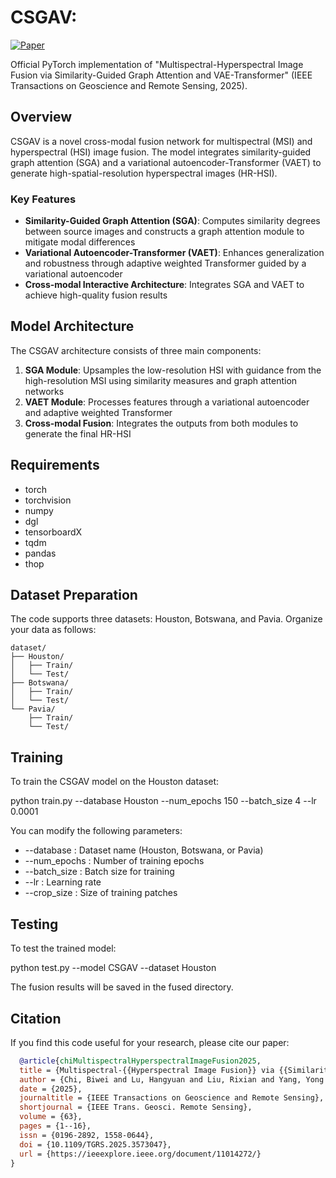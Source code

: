 # CSGAV: 

[![Paper](https://img.shields.io/badge/Paper-IEEE%20TGRS-blue)](https://doi.org/10.1109/TGRS.2025.3573047)

Official PyTorch implementation of "Multispectral-Hyperspectral Image Fusion via Similarity-Guided Graph Attention and VAE-Transformer" (IEEE Transactions on Geoscience and Remote Sensing, 2025).

## Overview

CSGAV is a novel cross-modal fusion network for multispectral (MSI) and hyperspectral (HSI) image fusion. The model integrates similarity-guided graph attention (SGA) and a variational autoencoder-Transformer (VAET) to generate high-spatial-resolution hyperspectral images (HR-HSI).

### Key Features

- **Similarity-Guided Graph Attention (SGA)**: Computes similarity degrees between source images and constructs a graph attention module to mitigate modal differences
- **Variational Autoencoder-Transformer (VAET)**: Enhances generalization and robustness through adaptive weighted Transformer guided by a variational autoencoder
- **Cross-modal Interactive Architecture**: Integrates SGA and VAET to achieve high-quality fusion results

## Model Architecture

The CSGAV architecture consists of three main components:

1. **SGA Module**: Upsamples the low-resolution HSI with guidance from the high-resolution MSI using similarity measures and graph attention networks
2. **VAET Module**: Processes features through a variational autoencoder and adaptive weighted Transformer
3. **Cross-modal Fusion**: Integrates the outputs from both modules to generate the final HR-HSI

## Requirements

- torch
- torchvision
- numpy
- dgl
- tensorboardX
- tqdm
- pandas
- thop

## Dataset Preparation

The code supports three datasets: Houston, Botswana, and Pavia. Organize your data as follows:

```
dataset/
├── Houston/
│   ├── Train/
│   └── Test/
├── Botswana/
│   ├── Train/
│   └── Test/
└── Pavia/
    ├── Train/
    └── Test/
```

## Training
To train the CSGAV model on the Houston dataset:

python train.py --database Houston --num_epochs 150 --batch_size 4 --lr 0.0001

You can modify the following parameters:

- --database : Dataset name (Houston, Botswana, or Pavia)
- --num_epochs : Number of training epochs
- --batch_size : Batch size for training
- --lr : Learning rate
- --crop_size : Size of training patches

## Testing
To test the trained model:

python test.py --model CSGAV --dataset Houston

The fusion results will be saved in the fused directory.

## Citation
If you find this code useful for your research, please cite our paper:

```bibtex
  @article{chiMultispectralHyperspectralImageFusion2025,
  title = {Multispectral-{{Hyperspectral Image Fusion}} via {{Similarity-Guided Graph Attention}} and {{VAE-Transformer}}},
  author = {Chi, Biwei and Lu, Hangyuan and Liu, Rixian and Yang, Yong and Xu, Lingrong and Wan, Weiguo},
  date = {2025},
  journaltitle = {IEEE Transactions on Geoscience and Remote Sensing},
  shortjournal = {IEEE Trans. Geosci. Remote Sensing},
  volume = {63},
  pages = {1--16},
  issn = {0196-2892, 1558-0644},
  doi = {10.1109/TGRS.2025.3573047},
  url = {https://ieeexplore.ieee.org/document/11014272/}  
}
```